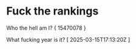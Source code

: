 # Fuck the rankings

Who the hell am I?
{ 15470078 }

What fucking year is it?
[ 2025-03-15T17:13:20Z ]
